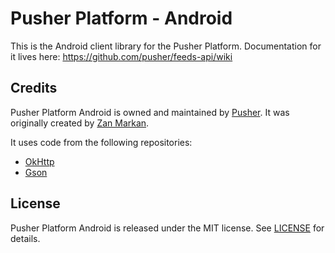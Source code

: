 Pusher Platform - Android
===

This is the Android client library for the Pusher Platform.
Documentation for it lives here: https://github.com/pusher/feeds-api/wiki


## Credits

Pusher Platform Android is owned and maintained by [Pusher](https://pusher.com). It was originally created by [Zan Markan](https://github.com/zmarkan).

It uses code from the following repositories:

* [OkHttp](https://github.com/square/okhttp)
* [Gson](https://github.com/google/gson)


## License

Pusher Platform Android is released under the MIT license. See [LICENSE](https://github.com/pusher/pusher-platform-android/blob/master/LICENSE.md) for details.

